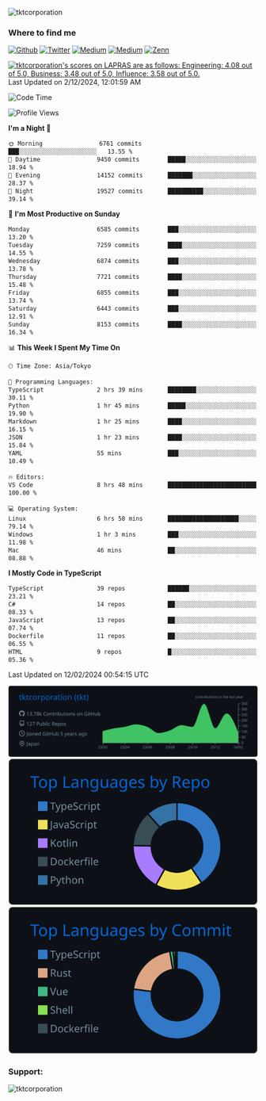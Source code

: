 <p align="left"> <img src="https://komarev.com/ghpvc/?username=tktcorporation&label=Profile%20views&color=0e75b6&style=flat" alt="tktcorporation" /> </p>

<h3>Where to find me</h3>
<p>
<a href="https://github.com/tktcorporation" target="_blank"><img alt="Github" src="https://img.shields.io/badge/GitHub-%2312100E.svg?&style=for-the-badge&logo=Github&logoColor=white" /></a>
<a href="https://twitter.com/tktcorporation" target="_blank"><img alt="Twitter" src="https://img.shields.io/badge/twitter-%231DA1F2.svg?&style=for-the-badge&logo=twitter&logoColor=white" /></a>
<a href="https://www.linkedin.com/in/tktcorporation" target="_blank"><img alt="Medium" src="https://img.shields.io/badge/linkdin-0a66c2.svg?&style=for-the-badge&logo=linkedin&logoColor=white" /></a>
<a href="https://qiita.com/tktcorporation" target="_blank"><img alt="Medium" src="https://img.shields.io/badge/qiita-55C500.svg?&style=for-the-badge&logo=qiita&logoColor=white" /></a>
<a href="https://zenn.dev/tktcorporation" target="_blank"><img alt="Zenn" src="https://img.shields.io/badge/Zenn-3EA8FF.svg?&style=for-the-badge&logo=Zenn&logoColor=white" /></a>
</p>

<!--START_SECTION:lapras-card-->
<p ><a href="https://lapras.com/public/tktcorporation" target="_blank" rel="noopener noreferrer"><img alt="tktcorporation's scores on LAPRAS are as follows: Engineering: 4.08 out of 5.0, Business: 3.48 out of 5.0, Influence: 3.58 out of 5.0." src="https://lapras-card-generator.vercel.app/api/svg?e=4.08&b=3.48&i=3.58&b1=%23232323&b2=%236d6d6d&i1=%23212121&i2=%23818181&l=en" width="300" ></a>  
Last Updated on 2/12/2024, 12:01:59 AM</p>
<!--END_SECTION:lapras-card-->
  
<!--START_SECTION:waka-->
![Code Time](http://img.shields.io/badge/Code%20Time-1%2C397%20hrs%2035%20mins-blue)

![Profile Views](http://img.shields.io/badge/Profile%20Views-0-blue)

**I'm a Night 🦉** 

```text
🌞 Morning                6761 commits        ███░░░░░░░░░░░░░░░░░░░░░░   13.55 % 
🌆 Daytime                9450 commits        █████░░░░░░░░░░░░░░░░░░░░   18.94 % 
🌃 Evening                14152 commits       ███████░░░░░░░░░░░░░░░░░░   28.37 % 
🌙 Night                  19527 commits       ██████████░░░░░░░░░░░░░░░   39.14 % 
```
📅 **I'm Most Productive on Sunday** 

```text
Monday                   6585 commits        ███░░░░░░░░░░░░░░░░░░░░░░   13.20 % 
Tuesday                  7259 commits        ████░░░░░░░░░░░░░░░░░░░░░   14.55 % 
Wednesday                6874 commits        ███░░░░░░░░░░░░░░░░░░░░░░   13.78 % 
Thursday                 7721 commits        ████░░░░░░░░░░░░░░░░░░░░░   15.48 % 
Friday                   6855 commits        ███░░░░░░░░░░░░░░░░░░░░░░   13.74 % 
Saturday                 6443 commits        ███░░░░░░░░░░░░░░░░░░░░░░   12.91 % 
Sunday                   8153 commits        ████░░░░░░░░░░░░░░░░░░░░░   16.34 % 
```


📊 **This Week I Spent My Time On** 

```text
🕑︎ Time Zone: Asia/Tokyo

💬 Programming Languages: 
TypeScript               2 hrs 39 mins       ████████░░░░░░░░░░░░░░░░░   30.11 % 
Python                   1 hr 45 mins        █████░░░░░░░░░░░░░░░░░░░░   19.90 % 
Markdown                 1 hr 25 mins        ████░░░░░░░░░░░░░░░░░░░░░   16.15 % 
JSON                     1 hr 23 mins        ████░░░░░░░░░░░░░░░░░░░░░   15.84 % 
YAML                     55 mins             ███░░░░░░░░░░░░░░░░░░░░░░   10.49 % 

🔥 Editors: 
VS Code                  8 hrs 48 mins       █████████████████████████   100.00 % 

💻 Operating System: 
Linux                    6 hrs 58 mins       ████████████████████░░░░░   79.14 % 
Windows                  1 hr 3 mins         ███░░░░░░░░░░░░░░░░░░░░░░   11.98 % 
Mac                      46 mins             ██░░░░░░░░░░░░░░░░░░░░░░░   08.88 % 
```

**I Mostly Code in TypeScript** 

```text
TypeScript               39 repos            ██████░░░░░░░░░░░░░░░░░░░   23.21 % 
C#                       14 repos            ██░░░░░░░░░░░░░░░░░░░░░░░   08.33 % 
JavaScript               13 repos            ██░░░░░░░░░░░░░░░░░░░░░░░   07.74 % 
Dockerfile               11 repos            ██░░░░░░░░░░░░░░░░░░░░░░░   06.55 % 
HTML                     9 repos             █░░░░░░░░░░░░░░░░░░░░░░░░   05.36 % 
```




 Last Updated on 12/02/2024 00:54:15 UTC
<!--END_SECTION:waka-->

[![](https://raw.githubusercontent.com/tktcorporation/tktcorporation/master/profile-summary-card-output/github_dark/0-profile-details.svg)](https://github.com/vn7n24fzkq/github-profile-summary-cards)
[![](https://raw.githubusercontent.com/tktcorporation/tktcorporation/master/profile-summary-card-output/github_dark/1-repos-per-language.svg)](https://github.com/vn7n24fzkq/github-profile-summary-cards) [![](https://raw.githubusercontent.com/tktcorporation/tktcorporation/master/profile-summary-card-output/github_dark/2-most-commit-language.svg)](https://github.com/vn7n24fzkq/github-profile-summary-cards)

<h3 align="left">Support:</h3>
<p><a href="https://www.buymeacoffee.com/tktcorporation"> <img align="left" src="https://cdn.buymeacoffee.com/buttons/v2/default-yellow.png" height="50" width="210" alt="tktcorporation" /></a></p><br><br>
